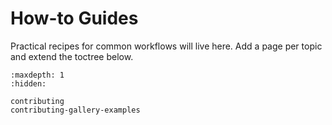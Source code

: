 # How-to Guides

Practical recipes for common workflows will live here. Add a page per topic and extend the toctree below.

```{toctree}
:maxdepth: 1
:hidden:

contributing
contributing-gallery-examples
```
